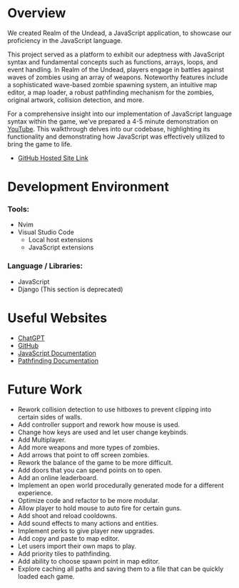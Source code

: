 # Overview
We created Realm of the Undead, a JavaScript application, to showcase our proficiency in the JavaScript language.

This project served as a platform to exhibit our adeptness with JavaScript syntax and fundamental concepts such as functions, arrays, loops, and event handling. In Realm of the Undead, players engage in battles against waves of zombies using an array of weapons. Noteworthy features include a sophisticated wave-based zombie spawning system, an intuitive map editor, a map loader, a robust pathfinding mechanism for the zombies, original artwork, collision detection, and more.

For a comprehensive insight into our implementation of JavaScript language syntax within the game, we've prepared a 4-5 minute demonstration on [YouTube](link_to_youtube_demo). This walkthrough delves into our codebase, highlighting its functionality and demonstrating how JavaScript was effectively utilized to bring the game to life.

- [GitHub Hosted Site Link](https://calvinbullock.github.io/ZombieSeige/)

# Development Environment

### Tools:
- Nvim
- Visual Studio Code
    - Local host extensions 
    - JavaScript extensions

### Language / Libraries:
- JavaScript
- Django (This section is deprecated)

# Useful Websites

- [ChatGPT](https://chat.openai.com/auth/login)
- [GitHub](https://github.com/)
- [JavaScript Documentation](https://developer.mozilla.org/en-US/docs/Web/JavaScript)
- [Pathfinding Documentation](https://en.wikipedia.org/wiki/Pathfinding)

# Future Work
- Rework collision detection to use hitboxes to prevent clipping into certain sides of walls.
- Add controller support and rework how mouse is used.
- Change how keys are used and let user change keybinds.
- Add Multiplayer.
- Add more weapons and more types of zombies.
- Add arrows that point to off screen zombies.
- Rework the balance of the game to be more difficult.
- Add doors that you can spend points on to open.
- Add an online leaderboard.
- Implement an open world procedurally generated mode for a different experience.
- Optimize code and refactor to be more modular.
- Allow player to hold mouse to auto fire for certain guns.
- Add shoot and reload cooldowns.
- Add sound effects to many actions and entities.
- Implement perks to give player new upgrades.
- Add copy and paste to map editor.
- Let users import their own maps to play.
- Add priority tiles to pathfinding.
- Add ability to choose spawn point in map editor.
- Explore caching all paths and saving them to a file that can be quickly loaded each game.
